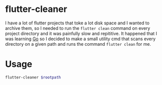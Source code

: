 # flutter-cleaner
I have a lot of flutter projects that toke a lot disk space and I wanted to archive them, so I needed to run the `flutter clean` command on every project directory and it was painfully slow and repititive.
It happened that I was learning [Go](https://go.dev) so I decided to make a small utility cmd that scans every directory on a given path and runs the command `flutter clean` for me.

# Usage
```sh
flutter-cleaner $rootpath
```
